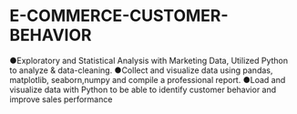 # E-COMMERCE-CUSTOMER-BEHAVIOR
●Exploratory and Statistical Analysis with Marketing Data, Utilized Python to analyze &amp; data-cleaning. ●Collect and visualize data using pandas, matplotlib, seaborn,numpy and compile a professional report. ●Load and visualize data with Python to be able to identify customer behavior and improve sales performance
